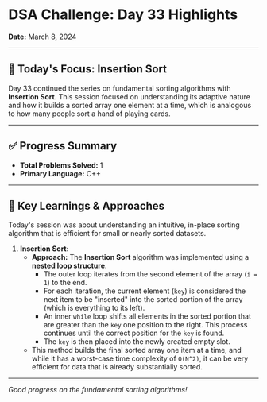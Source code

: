 # DSA Challenge: Day 33 Highlights

**Date:** March 8, 2024

---

## 🎯 Today's Focus: Insertion Sort

Day 33 continued the series on fundamental sorting algorithms with **Insertion Sort**. This session focused on understanding its adaptive nature and how it builds a sorted array one element at a time, which is analogous to how many people sort a hand of playing cards.

---

## ✅ Progress Summary

-   **Total Problems Solved:** 1
-   **Primary Language:** C++

---

## 🧠 Key Learnings & Approaches

Today's session was about understanding an intuitive, in-place sorting algorithm that is efficient for small or nearly sorted datasets.

1.  **Insertion Sort:**
    -   **Approach:** The **Insertion Sort** algorithm was implemented using a **nested loop structure**.
        -   The outer loop iterates from the second element of the array (`i = 1`) to the end.
        -   For each iteration, the current element (`key`) is considered the next item to be "inserted" into the sorted portion of the array (which is everything to its left).
        -   An inner `while` loop shifts all elements in the sorted portion that are greater than the `key` one position to the right. This process continues until the correct position for the `key` is found.
        -   The `key` is then placed into the newly created empty slot.
    -   This method builds the final sorted array one item at a time, and while it has a worst-case time complexity of `O(N^2)`, it can be very efficient for data that is already substantially sorted.

---

_Good progress on the fundamental sorting algorithms!_
